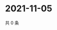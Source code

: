 # 2021-11-05

共 0 条

<!-- BEGIN WEIBO -->
<!-- 最后更新时间 Fri Nov 05 2021 13:12:54 GMT+0800 (China Standard Time) -->

<!-- END WEIBO -->
